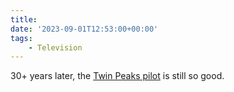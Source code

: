 ```yaml
---
title:
date: '2023-09-01T12:53:00+00:00'
tags:
    - Television
---
```


30+ years later, the [Twin Peaks pilot](https://www.imdb.com/title/tt0278784/) is still so good.